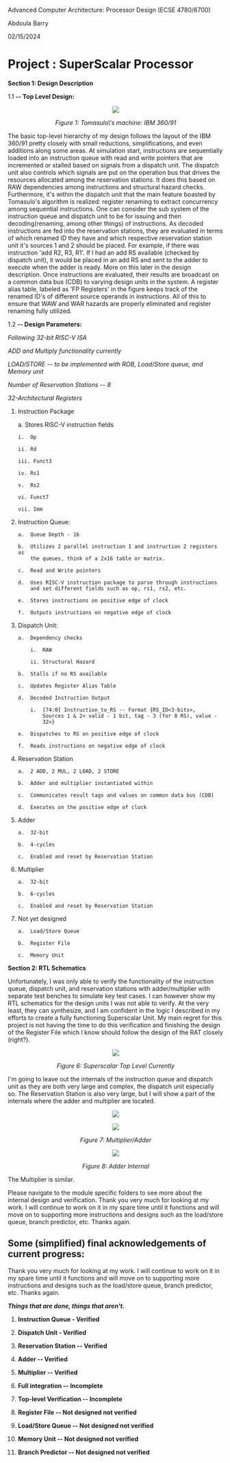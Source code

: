 Advanced Computer Architecture: Processor Design (ECSE 4780/6700)

Abdoula Barry

02/15/2024

# Project : SuperScalar Processor

**Section 1: Design Description**

1.1  **-- Top Level Design:**

<p align="center">
  <img src="./media/ibm360.png" />
</p>
<p align="center"><em>Figure 1: Tomasulo\'s machine: IBM 360/91</em></p>

The basic top-level hierarchy of my design follows the layout of the IBM
360/91 pretty closely with small reductions, simplifications, and even
additions along some areas. At simulation start, instructions are
sequentially loaded into an instruction queue with read and write
pointers that are incremented or stalled based on signals from a
dispatch unit. The dispatch unit also controls which signals are put on
the operation bus that drives the resources allocated among the
reservation stations. It does this based on RAW dependencies among
instructions and structural hazard checks. Furthermore, it's within the
dispatch unit that the main feature boasted by Tomasulo's algorithm is
realized: register renaming to extract concurrency among sequential
instructions. One can consider the sub system of the instruction queue
and dispatch unit to be for issuing and then decoding(renaming, among
other things) of instructions. As decoded instructions are fed into the
reservation stations, they are evaluated in terms of which renamed ID
they have and which respective reservation station unit it's sources 1
and 2 should be placed. For example, if there was instruction 'add R2,
R3, R1'. If I had an add RS available (checked by dispatch unit), it
would be placed in an add RS and sent to the adder to execute when the
adder is ready. More on this later in the design description. Once
instructions are evaluated, their results are broadcast on a common data
bus (CDB) to varying design units in the system. A register alias table,
labeled as 'FP Registers' in the figure keeps track of the renamed ID's
of different source operands in instructions. All of this to ensure that
WAW and WAR hazards are properly eliminated and register renaming fully
utilized.

1.2  **-- Design Parameters:**

*Following 32-bit RISC-V ISA*

*ADD and Multiply functionality currently*

*LOAD/STORE -- to be implemented with ROB, Load/Store queue, and Memory
unit*

*Number of Reservation Stations -- 8*

*32-Architectural Registers*

1.  Instruction Package

    a.  Stores RISC-V instruction fields

        i.  Op

        ii. Rd

        iii. Funct3

        iv. Rs1

        v.  Rs2

        vi. Funct7

        vii. Imm

2.  Instruction Queue:

        a.  Queue Depth - 16

        b.  Utilizes 2 parallel instruction 1 and instruction 2 registers as
            the queues, think of a 2x16 table or matrix.

        c.  Read and Write pointers

        d.  Uses RISC-V instruction package to parse through instructions
            and set different fields such as op, rs1, rs2, etc.

        e.  Stores instructions on positive edge of clock

        f.  Outputs instructions on negative edge of clock

3.  Dispatch Unit:

        a.  Dependency checks

            i.  RAW

            ii. Structural Hazard

        b.  Stalls if no RS available

        c.  Updates Register Alias Table

        d.  Decoded Instruction Output

            i.  [74:0] Instruction_to_RS -- Format {RS_ID<3-bits>,
                Sources 1 & 2< valid - 1 bit, tag - 3 (for 8 RS), value -
                32>}

        e.  Dispatches to RS on positive edge of clock

        f.  Reads instructions on negative edge of clock

4.  Reservation Station

        a.  2 ADD, 2 MUL, 2 LOAD, 2 STORE

        b.  Adder and multiplier instantiated within

        c.  Communicates result tags and values on common data bus (CDB)

        d.  Executes on the positive edge of clock

5.  Adder

        a.  32-bit

        b.  4-cycles

        c.  Enabled and reset by Reservation Station

6.  Multiplier

        a.  32-bit

        b.  6-cycles

        c.  Enabled and reset by Reservation Station

7.  Not yet designed

        a.  Load/Store Queue

        b.  Register File

        c.  Memory Unit
        
**Section 2: RTL Schematics**

Unfortunately, I was only able to verify the functionality of the
instruction queue, dispatch unit, and reservation stations with
adder/multiplier with separate test benches to simulate key test cases.
I can however show my RTL schematics for the design units I was not able
to verify. At the very least, they can synthesize, and I am confident in
the logic I described in my efforts to create a fully functioning
Superscalar Unit. My main regret for this project is not having the time
to do this verification and finishing the design of the Register File
which I know should follow the design of the RAT closely (right?).

<p align="center"> 
  <img src="./media/ssCurr.png" />
</p>
<p align="center"><em>Figure 6: Superscalar Top Level Currently</em></p>


 I'm going to leave out the internals of the instruction queue and
 dispatch unit as they are both very large and complex, the dispatch
 unit especially so. The Reservation Station is also very large, but I
 will show a part of the internals where the adder and multiplier are
 located.

<p align="center"> 
  <img src="./media/adder.png" />
</p>
<p align="center"> 
  <img src="./media/mul.png" />
</p>
<p align="center"><em>Figure 7: Multiplier/Adder</em></p>

<p align="center"> 
  <img src="./media/addInternal.png" />
</p>
<p align="center"><em>Figure 8: Adder Internal</em>
</p>

The Multiplier is similar.
>
Please navigate to the module specific folders to see more about the internal design and verification. Thank you very much for looking at my work. I will continue to work on it in my spare time until it functions and will move on to supporting more
instructions and designs such as the load/store queue, branch predictor, etc. Thanks
again.

## Some (simplified) final acknowledgements of current progress:

Thank you very much for looking at my work. I will continue to work on it in my
spare time until it functions and will move on to supporting more
instructions and designs such as the load/store queue, branch predictor, etc. Thanks
again.

***Things that are done, things that aren't.***

1.  **Instruction Queue - Verified**

2.  **Dispatch Unit - Verified**

3.  **Reservation Station -- Verified**

4.  **Adder -- Verified**

5.  **Multiplier -- Verified**

6.  **Full integration -- Incomplete**

7.  **Top-level Verification -- Incomplete**

8.  **Register File -- Not designed not verified**

9.  **Load/Store Queue -- Not designed not verified**

10. **Memory Unit -- Not designed not verified**

11. **Branch Predictor -- Not designed not verified**
